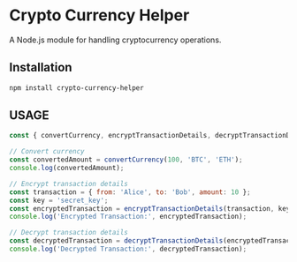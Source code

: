 # Crypto Currency Helper

A Node.js module for handling cryptocurrency operations.

## Installation

```bash
npm install crypto-currency-helper
```

## USAGE

```javascript
const { convertCurrency, encryptTransactionDetails, decryptTransactionDetails } = require('crypto-currency-helper');

// Convert currency
const convertedAmount = convertCurrency(100, 'BTC', 'ETH');
console.log(convertedAmount);

// Encrypt transaction details
const transaction = { from: 'Alice', to: 'Bob', amount: 10 };
const key = 'secret_key';
const encryptedTransaction = encryptTransactionDetails(transaction, key);
console.log('Encrypted Transaction:', encryptedTransaction);

// Decrypt transaction details
const decryptedTransaction = decryptTransactionDetails(encryptedTransaction, key);
console.log('Decrypted Transaction:', decryptedTransaction);
```